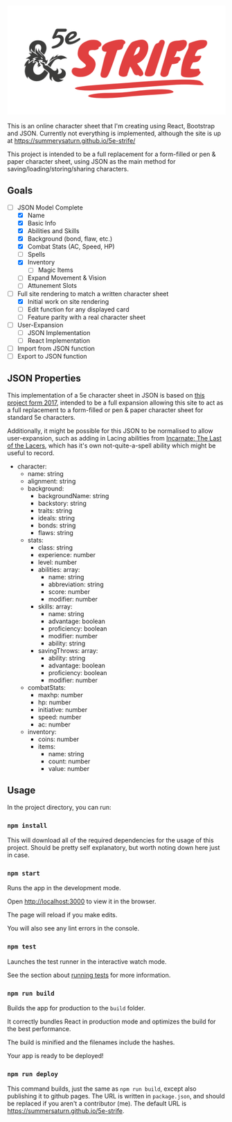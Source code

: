 ![D&D 5e - Strife Heading Image](.github/preview.png)

This is an online character sheet that I'm creating using React, Bootstrap and JSON. Currently not everything is implemented, although the site is up at <https://summerysaturn.github.io/5e-strife/>

This project is intended to be a full replacement for a form-filled or pen & paper character sheet, using JSON as the main method for saving/loading/storing/sharing characters.

## Goals

- [ ] JSON Model Complete
  - [x] Name
  - [x] Basic Info
  - [x] Abilities and Skills
  - [x] Background (bond, flaw, etc.)
  - [x] Combat Stats (AC, Speed, HP)
  - [ ] Spells
  - [x] Inventory
    - [ ] Magic Items
  - [ ] Expand Movement & Vision
  - [ ] Attunement Slots
- [ ] Full site rendering to match a written character sheet
  - [X] Initial work on site rendering
  - [ ] Edit function for any displayed card
  - [ ] Feature parity with a real character sheet
- [ ] User-Expansion
  - [ ] JSON Implementation
  - [ ] React Implementation
- [ ] Import from JSON function
- [ ] Export to JSON function

## JSON Properties

This implementation of a 5e character sheet in JSON is based on [this project form 2017](https://github.com/revuniversal/5e-sheets/), intended to be a full expansion allowing this site to act as a full replacement to a form-filled or pen & paper character sheet for standard 5e characters.

Additionally, it might be possible for this JSON to be normalised to allow user-expansion, such as adding in Lacing abilities from [Incarnate: The Last of the Lacers](https://www.dmsguild.com/product/191837/Incarnate-The-Last-of-the-Lacers), which has it's own not-quite-a-spell ability which might be useful to record.

- character:
  - name: string
  - alignment: string
  - background:
    - backgroundName: string
    - backstory: string
    - traits: string
    - ideals: string
    - bonds: string
    - flaws: string
  - stats:
    - class: string
    - experience: number
    - level: number
    - abilities: array:
      - name: string
      - abbreviation: string
      - score: number
      - modifier: number
    - skills: array:
      - name: string
      - advantage: boolean
      - proficiency: boolean
      - modifier: number
      - ability: string
    - savingThrows: array:
      - ability: string
      - advantage: boolean
      - proficiency: boolean
      - modifier: number
  - combatStats:
    - maxhp: number
    - hp: number
    - initiative: number
    - speed: number
    - ac: number
  - inventory:
    - coins: number
    - items:
      - name: string
      - count: number
      - value: number

## Usage

In the project directory, you can run:

### `npm install`

This will download all of the required dependencies for the usage of this project. Should be pretty self explanatory, but worth noting down here just in case.

### `npm start`

Runs the app in the development mode.

Open [http://localhost:3000](http://localhost:3000) to view it in the browser.

The page will reload if you make edits.

You will also see any lint errors in the console.

### `npm test`

Launches the test runner in the interactive watch mode.

See the section about [running tests](https://facebook.github.io/create-react-app/docs/running-tests) for more information.

### `npm run build`

Builds the app for production to the `build` folder.

It correctly bundles React in production mode and optimizes the build for the best performance.

The build is minified and the filenames include the hashes.

Your app is ready to be deployed!

### `npm run deploy`

This command builds, just the same as `npm run build`, except also publishing it to github pages. The URL is written in `package.json`, and should be replaced if you aren't a contributor (me). The default URL is <https://summersaturn.github.io/5e-strife>.
